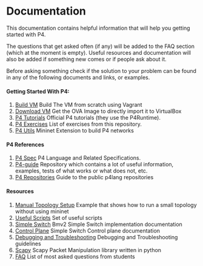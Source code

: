 # Documentation

This documentation contains helpful information that will help you getting started
with P4.

The questions that get asked often (if any) will be added to the
FAQ section (which at the moment is empty). Useful resources and documentation will also be added if something new
comes or if people ask about it.

Before asking something check if the solution to your problem can be found in any of the
following documents and links, or examples.

#### Getting Started With P4:

1. [Build VM](../vm/README.md#build-vm-using-vagrant) Build The VM from scratch using Vagrant
2. [Download VM](../vm/README.md#download-the-ova-package) Get the OVA Image to directly import it to VirtualBox
3. [P4 Tutorials](https://github.com/p4lang/tutorials) Official P4 tutorials (they use the P4Runtime).
4. [P4 Exercises](../exercises) List of exercises from this repository.
4. [P4 Utils](https://github.com/nsg-ethz/p4-utils) Mininet Extension to build P4 networks

#### P4 References

1. [P4 Spec](https://p4.org/p4-spec/) P4 Language and Related Specifications.
3. [P4-guide](https://github.com/jafingerhut/p4-guide) Repository which contains a lot of useful information, examples,
   tests of what works or what does not, etc.
3. [P4 Repositories](./p4lang-repository-structure.md) Guide to the public p4lang repositories

#### Resources

1. [Manual Topology Setup](./mininetless) Example that shows how to run a small topology without using mininet
2. [Useful Scripts](useful-scripts.md) Set of useful scripts
3. [Simple Switch](simple-switch.md) Bmv2 Simple Switch implementation documentation
4. [Control Plane](control-plane.md) Simple Switch Control plane documentation
5. [Debugging and Troubleshooting](debugging-and-troubleshooting.md) Debugging and Troubleshooting guidelines
6. [Scapy](scapy.md) Scapy Packet Manipulation library written in python
7. [FAQ](FAQ.md) List of most asked questions from students